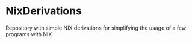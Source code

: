 # NixDerivations
Repository with simple NIX derivations for simplifying the usage of a few programs with NIX
